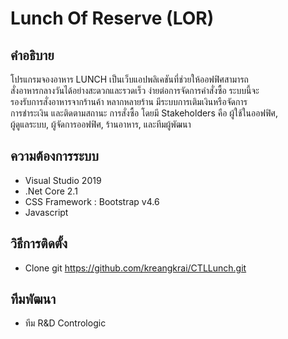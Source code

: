 # Lunch Of Reserve (LOR)

## คำอธิบาย
โปรแกรมจองอาหาร LUNCH เป็นเว็บแอปพลิเคชันที่ช่วยให้ออฟฟิศสามารถ				
สั่งอาหารกลางวันได้อย่างสะดวกและรวดเร็ว ง่ายต่อการจัดการคำสั่งซื้อ ระบบนี้จะ				
รองรับการสั่งอาหารจากร้านค้า หลากหลายร้าน มีระบบการเติมเงินหรือจัดการ				
การชำระเงิน และติดตามสถานะ การสั่งซื้อ โดยมี Stakeholders คือ ผู้ใช้ในออฟฟิศ,				
ผู้ดูแลระบบ, ผู้จัดการออฟฟิศ, ร้านอาหาร, และทีมผู้พัฒนา

## ความต้องการระบบ
- Visual Studio 2019
- .Net Core 2.1
- CSS Framework : Bootstrap v4.6
- Javascript

## วิธีการติดตั้ง
- Clone git https://github.com/kreangkrai/CTLLunch.git

## ทีมพัฒนา
- ทีม R&D Contrologic
